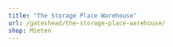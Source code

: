 ```yaml
---
title: "The Storage Place Warehouse"
url: /gateshead/the-storage-place-warehouse/
shop: Mieten
---
```

